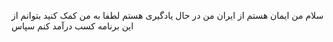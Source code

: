 سلام من ایمان هستم از ایران
من در حال یادگیری هستم
لطفا به من کمک کنید بتوانم از این برنامه کسب درآمد کنم
سپاس
